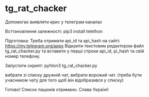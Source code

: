 # tg_rat_chacker
Допомогає виявляти крис у телеграм каналах

Всттановлення залежності:
pip3 install telethon

Підготовка:
Треба отримати api_id та api_hash на сайті: https://my.telegram.org/apps
Відкрити текстовим редактором файл tg_rat_chacker.py та вставити у перші строки api_id, pi_hash та свій номер телефону.

Запустити скрипт:
pyhton3 tg_rat_chacker.py

вибрати зі списку дружній чат,
вибрати ворожий чат.
(треба бути учасником чату для того щоб він відобразився у списку)

Готово! Список пацюків отримано.
Слава Україні!
